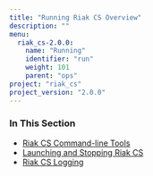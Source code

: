 ```yaml
---
title: "Running Riak CS Overview"
description: ""
menu:
  riak_cs-2.0.0:
    name: "Running"
    identifier: "run"
    weight: 101
    parent: "ops"
project: "riak_cs"
project_version: "2.0.0"
---
```


### In This Section

- [Riak CS Command-line Tools](../../cookbooks/command-line-tools)
- [Launching and Stopping Riak CS](../../cookbooks/installing/launching-and-stopping/)
- [Riak CS Logging](../../cookbooks/logging/)
